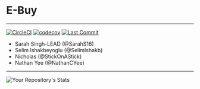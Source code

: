 # E-Buy
---
[![CircleCI](https://circleci.com/gh/NathanCYee/131_project/tree/master.svg?style=svg)](https://circleci.com/gh/NathanCYee/131_project/tree/master)
[![codecov](https://codecov.io/gh/NathanCYee/131_project/branch/master/graph/badge.svg?token=G6YR4ZSL9J)](https://codecov.io/gh/NathanCYee/131_project)
[![Last Commit](https://img.shields.io/github/last-commit/NathanCYee/131_project)](https://github.com/NathanCYee/131_project/commits/)
- Sarah Singh-LEAD (@SarahS16) 
- Selim Ishakbeyoglu (@SelimIshakb)
- Nicholas (@StickOnAStick)
- Nathan Yee (@NathanCYee)
---
![Your Repository's Stats](https://contrib.rocks/image?repo=NathanCYee/131_project)
